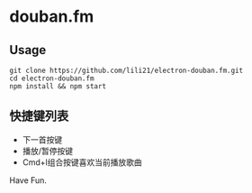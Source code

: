 # douban.fm

## Usage

```
git clone https://github.com/lili21/electron-douban.fm.git
cd electron-douban.fm
npm install && npm start
```

## 快捷键列表

* 下一首按键
* 播放/暂停按键
* Cmd+l组合按键喜欢当前播放歌曲

Have Fun.

